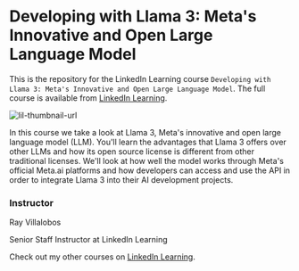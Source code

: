 # Developing with Llama 3: Meta's Innovative and Open Large Language Model
This is the repository for the LinkedIn Learning course `Developing with Llama 3: Meta's Innovative and Open Large Language Model`. The full course is available from [LinkedIn Learning][lil-course-url].

![lil-thumbnail-url]

In this course we take a look at Llama 3, Meta's innovative and open large language model (LLM). You'll learn the advantages that Llama 3 offers over other LLMs and how its open source license is different from other traditional licenses. We'll look at how well the model works through Meta's official Meta.ai platforms and how developers can access and use the API in order to integrate Llama 3 into their AI development projects.

### Instructor

Ray Villalobos

Senior Staff Instructor at LinkedIn Learning               

Check out my other courses on [LinkedIn Learning](https://www.linkedin.com/learning/instructors/ray-villalobos?u=104).


[0]: # (Replace these placeholder URLs with actual course URLs)

[lil-course-url]: https://www.linkedin.com/learning/developing-with-llama-3-meta-s-innovative-and-open-large-language-model
[lil-thumbnail-url]: https://media.licdn.com/dms/image/D560DAQGoD3uo8kFD_g/learning-public-crop_675_1200/0/1718730672636?e=2147483647&v=beta&t=PwZ5Ux3MnOJ64jMSH12E0XrjZTpfOTMB_A35W-A06g4

